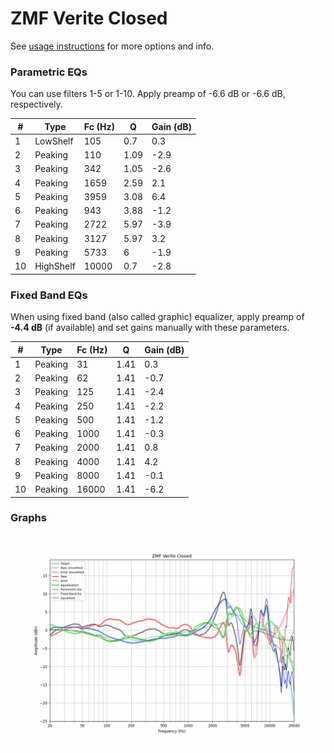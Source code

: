 # ZMF Verite Closed
See [usage instructions](https://github.com/jaakkopasanen/AutoEq#usage) for more options and info.

### Parametric EQs
You can use filters 1-5 or 1-10. Apply preamp of -6.6 dB or -6.6 dB, respectively.

|   # | Type      |   Fc (Hz) |    Q |   Gain (dB) |
|-----|-----------|-----------|------|-------------|
|   1 | LowShelf  |       105 | 0.7  |         0.3 |
|   2 | Peaking   |       110 | 1.09 |        -2.9 |
|   3 | Peaking   |       342 | 1.05 |        -2.6 |
|   4 | Peaking   |      1659 | 2.59 |         2.1 |
|   5 | Peaking   |      3959 | 3.08 |         6.4 |
|   6 | Peaking   |       943 | 3.88 |        -1.2 |
|   7 | Peaking   |      2722 | 5.97 |        -3.9 |
|   8 | Peaking   |      3127 | 5.97 |         3.2 |
|   9 | Peaking   |      5733 | 6    |        -1.9 |
|  10 | HighShelf |     10000 | 0.7  |        -2.8 |

### Fixed Band EQs
When using fixed band (also called graphic) equalizer, apply preamp of **-4.4 dB** (if available) and set gains manually with these parameters.

|   # | Type    |   Fc (Hz) |    Q |   Gain (dB) |
|-----|---------|-----------|------|-------------|
|   1 | Peaking |        31 | 1.41 |         0.3 |
|   2 | Peaking |        62 | 1.41 |        -0.7 |
|   3 | Peaking |       125 | 1.41 |        -2.4 |
|   4 | Peaking |       250 | 1.41 |        -2.2 |
|   5 | Peaking |       500 | 1.41 |        -1.2 |
|   6 | Peaking |      1000 | 1.41 |        -0.3 |
|   7 | Peaking |      2000 | 1.41 |         0.8 |
|   8 | Peaking |      4000 | 1.41 |         4.2 |
|   9 | Peaking |      8000 | 1.41 |        -0.1 |
|  10 | Peaking |     16000 | 1.41 |        -6.2 |

### Graphs
![](./ZMF%20Verite%20Closed.png)
